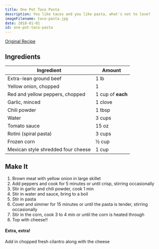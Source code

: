```yaml
---
title: One Pot Taco Pasta
description: You like tacos and you like pasta, what's not to love?
imageFilename: taco-pasta.jpg
date: 2018-01-01
id: one-pot-taco-pasta
---
```


[Original Recipe](http://www.kraftrecipes.com/recipes/one-pot-taco-pasta-127214.aspx)

## Ingredients

| Ingredient                         | Amount            |
| ---------------------------------- | ----------------- |
| Extra-lean ground beef             | 1 lb              |
| Yellow onion, chopped              | 1                 |
| Red and yellow peppers, chopped    | 1 cup of **each** |
| Garlic, minced                     | 1 clove           |
| Chili powder                       | 1 tbsp            |
| Water                              | 3 cups            |
| Tomato sauce                       | 15 oz             |
| Rotini (spiral pasta)              | 3 cups            |
| Frozen corn                        | ½ cup             |
| Mexican style shredded four cheese | 1 cup             |

## Make It

1. Brown meat with yellow onion in large skillet
1. Add peppers and cook for 5 minutes or until crisp, stirring occasionally
1. Stir in garlic and chili powder, cook 1 min
1. Stir in water and sauce, bring to a boil
1. Stir in pasta
1. Cover and simmer for 15 minutes or until the pasta is tender, stirring occasionally
1. Stir in the corn, cook 3 to 4 min or until the corn is heated through
1. Top with cheese!!

#### Extra, extra!

Add in chopped fresh cilantro along with the cheese
